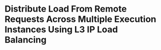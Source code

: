 # Distribute Load From Remote Requests Across Multiple Execution Instances Using L3 IP Load Balancing